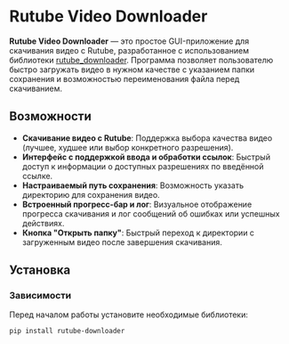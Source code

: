 # Rutube Video Downloader

**Rutube Video Downloader** — это простое GUI-приложение для скачивания видео с Rutube, разработанное с использованием библиотеки [rutube_downloader](https://github.com/Valentin-Butorin/rutube_downloader). Программа позволяет пользователю быстро загружать видео в нужном качестве с указанием папки сохранения и возможностью переименования файла перед скачиванием.

## Возможности
- **Скачивание видео с Rutube**: Поддержка выбора качества видео (лучшее, худшее или выбор конкретного разрешения).
- **Интерфейс с поддержкой ввода и обработки ссылок**: Быстрый доступ к информации о доступных разрешениях по введённой ссылке.
- **Настраиваемый путь сохранения**: Возможность указать директорию для сохранения видео.
- **Встроенный прогресс-бар и лог**: Визуальное отображение прогресса скачивания и лог сообщений об ошибках или успешных действиях.
- **Кнопка "Открыть папку"**: Быстрый переход к директории с загруженным видео после завершения скачивания.

## Установка

### Зависимости
Перед началом работы установите необходимые библиотеки:
```bash
pip install rutube-downloader
